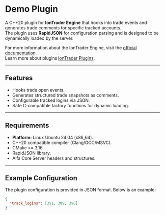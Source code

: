 # Demo Plugin

A C++20 plugin for **IonTrader Engine** that hooks into trade events and generates trade comments for specific tracked accounts.  
The plugin uses **RapidJSON** for configuration parsing and is designed to be dynamically loaded by the server.

For more information about the IonTrader Engine, visit the [official documentation](https://iontrader.com/).  
Learn more about plugins [IonTrader Plugins](https://iontrader.com/plugins/).

---

## Features

- Hooks trade open events.
- Generates structured trade snapshots as comments.
- Configurable tracked logins via JSON.
- Safe C-compatible factory functions for dynamic loading.

---

## Requirements

- **Platform:** Linux Ubuntu 24.04 (x86_64).
- C++20 compatible compiler (Clang/GCC/MSVC).
- CMake >= 3.16.
- RapidJSON library.
- Alfa Core Server headers and structures.


---

## Example Configuration

The plugin configuration is provided in JSON format. Below is an example:

```json
{
  "track_logins": [391, 389, 390]
}